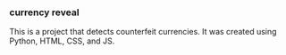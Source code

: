 ### currency reveal

This is a project that detects counterfeit currencies. It was created using Python, HTML, CSS, and JS. 
